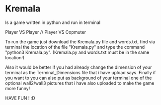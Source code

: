 # Kremala

Is a game written in python and run in terminal 

Player VS Player  // Player VS Copmuter

To run the game just download the Kremala.py file and words.txt, find via terminal the location of the file "Kremala.py" 
and type the command "python3 Kremala.py". (Kremala.py and words.txt must be in the same location!)

Also it would be better if you had already change the dimension of your terminal as the Terminal_Dimensions 
file that i have upload says. Finally if you want to you can also put as background of your terminal one of the 
optional wall2/wall3 pictures that i have also uploaded to make the game more funny!

HAVE FUN ! :D

